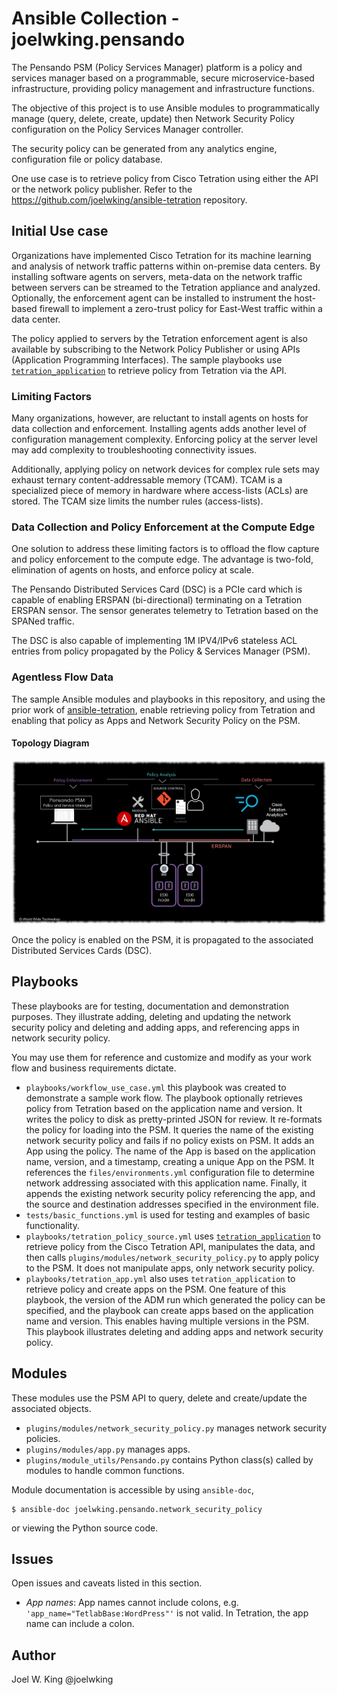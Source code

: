 # Ansible Collection - joelwking.pensando

The Pensando PSM (Policy Services Manager) platform is a policy and services manager based on a programmable, secure microservice-based infrastructure, providing policy management and infrastructure functions.

The objective of this project is to use Ansible modules to programmatically manage (query, delete, create, update) then Network Security Policy configuration on the Policy Services Manager controller.

The security policy can be generated from any analytics engine, configuration file or policy database. 

One use case is to retrieve policy from Cisco Tetration using either the API or the network policy publisher. Refer to the https://github.com/joelwking/ansible-tetration repository.

## Initial Use case
Organizations have implemented Cisco Tetration for its machine learning and analysis of network traffic patterns within on-premise data centers. By installing software agents on servers, meta-data on the network traffic between servers can be streamed to the Tetration appliance and analyzed. Optionally, the enforcement agent can be installed to instrument the host-based firewall to implement a zero-trust policy for East-West traffic within a data center.

The policy applied to servers by the Tetration enforcement agent is also available by subscribing to the Network Policy Publisher
or using APIs (Application Programming Interfaces). The sample playbooks use [`tetration_application`](https://github.com/joelwking/ansible-tetration/blob/master/library/tetration_application.py) to retrieve policy from Tetration via the API.

### Limiting Factors
Many organizations, however, are reluctant to install agents on hosts for data collection and enforcement. Installing agents adds another level of configuration management complexity. Enforcing policy at the server level may add complexity to troubleshooting connectivity issues.

Additionally, applying policy on network devices for complex rule sets may exhaust ternary content-addressable memory (TCAM).  TCAM is a specialized piece of memory in hardware where access-lists (ACLs) are stored. The TCAM size limits the number rules (access-lists).

### Data Collection and Policy Enforcement at the Compute Edge
One solution to address these limiting factors is to offload the flow capture and policy enforcement to the compute edge. The advantage is two-fold, elimination of agents on hosts, and enforce policy at scale.

The Pensando Distributed Services Card (DSC) is a PCIe card which is capable of enabling ERSPAN (bi-directional) terminating on a Tetration ERSPAN sensor. The sensor generates telemetry to Tetration  based on the SPANed traffic.

The DSC is also capable of implementing 1M IPV4/IPv6 stateless ACL entries from policy propagated by the Policy & Services Manager (PSM).

### Agentless Flow Data
The sample Ansible modules and playbooks in this repository, and using the prior work of [ansible-tetration](https://github.com/joelwking/ansible-tetration), enable retrieving policy from Tetration and enabling that policy as Apps and Network Security Policy on the PSM.

#### Topology Diagram
<img src="docs/images/ERSPAN.png" alt="ERSPAN Use Case"/>

Once the policy is enabled on the PSM, it is propagated to the associated Distributed Services Cards (DSC). 

## Playbooks
These playbooks are for testing, documentation and demonstration purposes. They illustrate adding, deleting and updating the network security policy and deleting and adding apps, and referencing apps in network security policy.

You may use them for reference and customize and modify as your work flow and business requirements dictate.

* `playbooks/workflow_use_case.yml` this playbook was created to demonstrate a sample work flow. The playbook optionally retrieves policy from Tetration based on the application name and version. It writes the policy to disk as pretty-printed JSON for review. It re-formats the policy for loading into the PSM. It queries the name of the existing network security policy and fails if no policy exists on PSM. It adds an App using the policy. The name of the App is based on the application name, version, and a timestamp, creating a unique App on the PSM. It references the `files/environments.yml` configuration file to determine network addressing associated with this application name. Finally, it appends the existing network security policy referencing the app, and the source and destination addresses specified in the environment file.
* `tests/basic_functions.yml` is used for testing and examples of basic functionality.
* `playbooks/tetration_policy_source.yml` uses [`tetration_application`](https://github.com/joelwking/ansible-tetration/blob/master/library/tetration_application.py) to retrieve policy from the Cisco Tetration API, manipulates the data, and then calls `plugins/modules/network_security_policy.py` to apply policy to the PSM. It does not manipulate apps, only network security policy.
* `playbooks/tetration_app.yml` also uses `tetration_application` to retrieve policy and create apps on the PSM. One feature of this playbook, the version of the ADM run which generated the policy can be specified, and the playbook can create apps based on the application name and version. This enables having multiple versions in the PSM. This playbook illustrates deleting and adding apps and network security policy.

## Modules
These modules use the PSM API to query, delete and create/update the associated objects.

* `plugins/modules/network_security_policy.py`  manages network security policies.
* `plugins/modules/app.py` manages apps.
* `plugins/module_utils/Pensando.py` contains Python class(s) called by modules to handle common functions.

Module documentation is accessible by using `ansible-doc`,

```shell
$ ansible-doc joelwking.pensando.network_security_policy
```
or viewing the Python source code.

## Issues
Open issues and caveats listed in this section.
      
* *App names*: App names cannot include colons, e.g. `'app_name="TetlabBase:WordPress"'` is not valid. In Tetration, the app name can include a colon. 

## Author
Joel W. King  @joelwking
